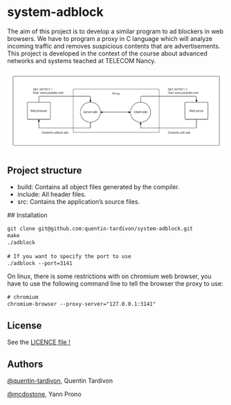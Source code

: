 # system-adblock

The aim of this project is to develop a similar program to ad blockers in web browsers. We have to program a proxy in C language which will analyze incoming traffic and removes suspicious contents that are advertisements. This project is developed in the context of the course about advanced networks and systems teached at TELECOM Nancy.

![Schema of the proxy to implement](doc/schema.png)


## Project structure

- build: Contains all object files generated by the compiler.
- include: All header files.
- src: Contains the application’s source files.


## Installation

    git clone git@github.com:quentin-tardivon/system-adblock.git
    make
    ./adblock

    # If you want to specify the port to use
    ./adblock --port=3141


On linux, there is some restrictions with on chromium web browser, you have to use the following command line to tell the browser the proxy to use:

    # chromium
    chromium-browser --proxy-server="127.0.0.1:3141"


## License

See the [LICENCE file !](https://github.com/quentin-tardivon/system-adblock/blob/master/LICENSE)

## Authors

[@quentin-tardivon](https://github.com/quentin-tardivon), Quentin Tardivon

[@mcdostone](https://github.com/mcdostone), Yann Prono
